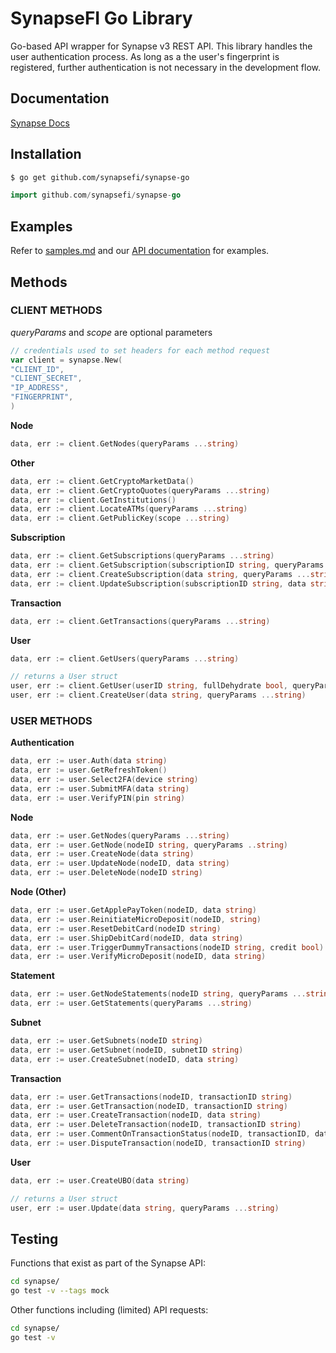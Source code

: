 # SynapseFI Go Library
Go-based API wrapper for Synapse v3 REST API. This library handles the user authentication process. As long as a the user's fingerprint is registered, further authentication is not necessary in the development flow.

## Documentation

[Synapse Docs](https://docs.synapsefi.com)

## Installation
```bash
$ go get github.com/synapsefi/synapse-go
```

```go
import github.com/synapsefi/synapse-go
```

## Examples

Refer to [samples.md](samples/samples.md) and our [API documentation](https://docs.synapsefi.com/v3.1) for examples.

## Methods

### CLIENT METHODS

*queryParams* and *scope* are optional parameters

```go
// credentials used to set headers for each method request
var client = synapse.New(
"CLIENT_ID",
"CLIENT_SECRET",
"IP_ADDRESS",
"FINGERPRINT",
)
```

**Node**

```go
data, err := client.GetNodes(queryParams ...string)
```

**Other**

```go
data, err := client.GetCryptoMarketData()
data, err := client.GetCryptoQuotes(queryParams ...string)
data, err := client.GetInstitutions()
data, err := client.LocateATMs(queryParams ...string)
data, err := client.GetPublicKey(scope ...string)
```

**Subscription**

```go
data, err := client.GetSubscriptions(queryParams ...string)
data, err := client.GetSubscription(subscriptionID string, queryParams ...string)
data, err := client.CreateSubscription(data string, queryParams ...string)
data, err := client.UpdateSubscription(subscriptionID string, data string, queryParams ...string)
```

**Transaction**

```go
data, err := client.GetTransactions(queryParams ...string)
```

**User**

```go
data, err := client.GetUsers(queryParams ...string)

// returns a User struct
user, err := client.GetUser(userID string, fullDehydrate bool, queryParams ...string)
user, err := client.CreateUser(data string, queryParams ...string)
```

### USER METHODS

**Authentication**

```go
data, err := user.Auth(data string)
data, err := user.GetRefreshToken()
data, err := user.Select2FA(device string)
data, err := user.SubmitMFA(data string)
data, err := user.VerifyPIN(pin string)
```

**Node**

```go
data, err := user.GetNodes(queryParams ...string)
data, err := user.GetNode(nodeID string, queryParams ..string)
data, err := user.CreateNode(data string)
data, err := user.UpdateNode(nodeID, data string)
data, err := user.DeleteNode(nodeID string)
```

**Node (Other)**

```go
data, err := user.GetApplePayToken(nodeID, data string)
data, err := user.ReinitiateMicroDeposit(nodeID, string)
data, err := user.ResetDebitCard(nodeID string)
data, err := user.ShipDebitCard(nodeID, data string)
data, err := user.TriggerDummyTransactions(nodeID string, credit bool)
data, err := user.VerifyMicroDeposit(nodeID, data string)
```

**Statement**

```go
data, err := user.GetNodeStatements(nodeID string, queryParams ...string)
data, err := user.GetStatements(queryParams ...string)
```

**Subnet**

```go
data, err := user.GetSubnets(nodeID string)
data, err := user.GetSubnet(nodeID, subnetID string)
data, err := user.CreateSubnet(nodeID, data string)
```

**Transaction**

```go
data, err := user.GetTransactions(nodeID, transactionID string)
data, err := user.GetTransaction(nodeID, transactionID string)
data, err := user.CreateTransaction(nodeID, data string)
data, err := user.DeleteTransaction(nodeID, transactionID string)
data, err := user.CommentOnTransactionStatus(nodeID, transactionID, data string)
data, err := user.DisputeTransaction(nodeID, transactionID string)
```

**User**

```go
data, err := user.CreateUBO(data string)

// returns a User struct
user, err := user.Update(data string, queryParams ...string)
```

## Testing

Functions that exist as part of the Synapse API:

```bash
cd synapse/
go test -v --tags mock
```

Other functions including (limited) API requests:

```bash
cd synapse/
go test -v
```
